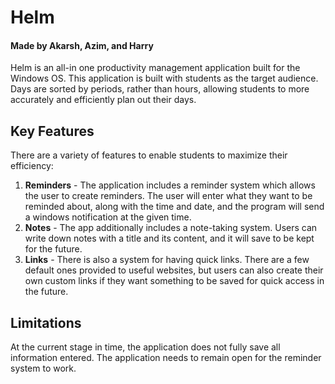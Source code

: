 # **Helm**
#### Made by Akarsh, Azim, and Harry


Helm is an all-in one productivity management application built for the Windows OS. This application is built with students as the target audience. Days are sorted by periods, rather than hours, allowing students to more accurately and efficiently plan out their days.

## Key Features

There are a variety of features to enable students to maximize their efficiency:

  1. **Reminders** - The application includes a reminder system which allows the user to create reminders. The user will enter what they want to be reminded about, along with the time and date, and the program will send a windows notification at the given time.
  2. **Notes** - The app additionally includes a note-taking system. Users can write down notes with a title and its content, and it will save to be kept for the future.
  3. **Links** - There is also a system for having quick links. There are a few default ones provided to useful websites, but users can also create their own custom links if they want something to be saved for quick access in the future.

## Limitations

At the current stage in time, the application does not fully save all information entered.
The application needs to remain open for the reminder system to work.
